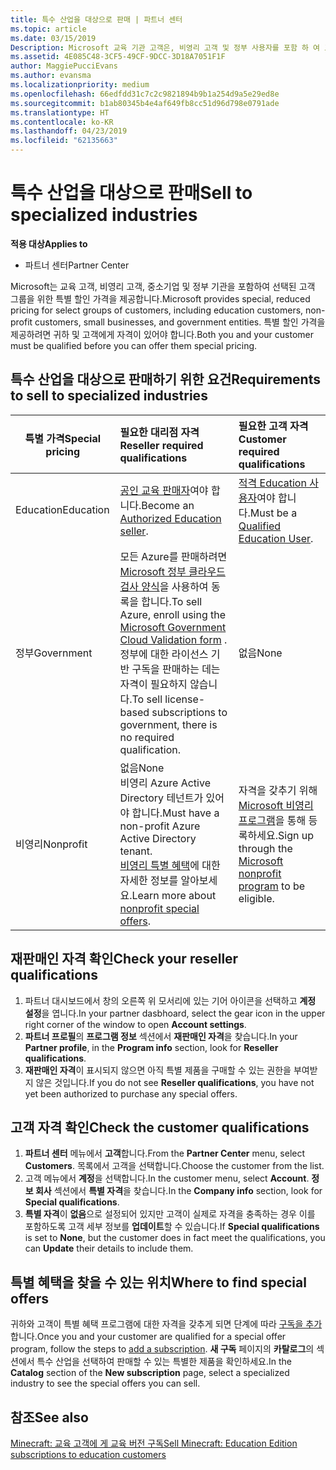 ```yaml
---
title: 특수 산업을 대상으로 판매 | 파트너 센터
ms.topic: article
ms.date: 03/15/2019
Description: Microsoft 교육 기관 고객은, 비영리 고객 및 정부 사용자를 포함 하 여 고객의 선택 그룹에 대 한 특수 고 줄어든 가격을 제공 합니다.
ms.assetid: 4E085C48-3CF5-49CF-9DCC-3D18A7051F1F
author: MaggiePucciEvans
ms.author: evansma
ms.localizationpriority: medium
ms.openlocfilehash: 66edfdd31c7c2c9821894b9b1a254d9a5e29ed8e
ms.sourcegitcommit: b1ab80345b4e4af649fb8cc51d96d798e0791ade
ms.translationtype: HT
ms.contentlocale: ko-KR
ms.lasthandoff: 04/23/2019
ms.locfileid: "62135663"
---
```

# <a name="sell-to-specialized-industries"></a><span data-ttu-id="b0f06-103">특수 산업을 대상으로 판매</span><span class="sxs-lookup"><span data-stu-id="b0f06-103">Sell to specialized industries</span></span>

<span data-ttu-id="b0f06-104">**적용 대상**</span><span class="sxs-lookup"><span data-stu-id="b0f06-104">**Applies to**</span></span>

-  <span data-ttu-id="b0f06-105">파트너 센터</span><span class="sxs-lookup"><span data-stu-id="b0f06-105">Partner Center</span></span>

<span data-ttu-id="b0f06-106">Microsoft는 교육 고객, 비영리 고객, 중소기업 및 정부 기관을 포함하여 선택된 고객 그룹을 위한 특별 할인 가격을 제공합니다.</span><span class="sxs-lookup"><span data-stu-id="b0f06-106">Microsoft provides special, reduced pricing for select groups of customers, including education customers, non-profit customers, small businesses, and government entities.</span></span> <span data-ttu-id="b0f06-107">특별 할인 가격을 제공하려면 귀하 및 고객에게 자격이 있어야 합니다.</span><span class="sxs-lookup"><span data-stu-id="b0f06-107">Both you and your customer must be qualified before you can offer them special pricing.</span></span> 

## <a name="requirements-to-sell-to-specialized-industries"></a><span data-ttu-id="b0f06-108">특수 산업을 대상으로 판매하기 위한 요건</span><span class="sxs-lookup"><span data-stu-id="b0f06-108">Requirements to sell to specialized industries</span></span>

|<span data-ttu-id="b0f06-109">**특별 가격**</span><span class="sxs-lookup"><span data-stu-id="b0f06-109">**Special pricing**</span></span>   |<span data-ttu-id="b0f06-110">**필요한 대리점 자격**</span><span class="sxs-lookup"><span data-stu-id="b0f06-110">**Reseller required qualifications**</span></span>   |<span data-ttu-id="b0f06-111">**필요한 고객 자격**</span><span class="sxs-lookup"><span data-stu-id="b0f06-111">**Customer required qualifications**</span></span>   |
|----------------------------|:---------------------------------|:------------------------------------------|
|<span data-ttu-id="b0f06-112">Education</span><span class="sxs-lookup"><span data-stu-id="b0f06-112">Education</span></span>   |<span data-ttu-id="b0f06-113">[공인 교육 판매자](https://www.mepn.com)여야 합니다.</span><span class="sxs-lookup"><span data-stu-id="b0f06-113">Become an [Authorized Education seller](https://www.mepn.com).</span></span>   | <span data-ttu-id="b0f06-114">[적격 Education 사용자](https://www.microsoftvolumelicensing.com/DocumentSearch.aspx?Mode=3&DocumentTypeId=7)여야 합니다.</span><span class="sxs-lookup"><span data-stu-id="b0f06-114">Must be a [Qualified Education User](https://www.microsoftvolumelicensing.com/DocumentSearch.aspx?Mode=3&DocumentTypeId=7).</span></span>   |
|<span data-ttu-id="b0f06-115">정부</span><span class="sxs-lookup"><span data-stu-id="b0f06-115">Government</span></span>   |<span data-ttu-id="b0f06-116">모든 Azure를 판매하려면 [Microsoft 정부 클라우드 검사 양식](https://azuregov.microsoft.com/csp)을 사용하여 동록을 합니다.</span><span class="sxs-lookup"><span data-stu-id="b0f06-116">To sell Azure, enroll using the [Microsoft Government Cloud Validation form](https://azuregov.microsoft.com/csp) .</span></span> <span data-ttu-id="b0f06-117">정부에 대한 라이선스 기반 구독을 판매하는 데는 자격이 필요하지 않습니다.</span><span class="sxs-lookup"><span data-stu-id="b0f06-117">To sell license-based subscriptions to government, there is no required qualification.</span></span>|   <span data-ttu-id="b0f06-118">없음</span><span class="sxs-lookup"><span data-stu-id="b0f06-118">None</span></span>|
|<span data-ttu-id="b0f06-119">비영리</span><span class="sxs-lookup"><span data-stu-id="b0f06-119">Nonprofit</span></span>  |<span data-ttu-id="b0f06-120">없음</span><span class="sxs-lookup"><span data-stu-id="b0f06-120">None</span></span><br><span data-ttu-id="b0f06-121">비영리 Azure Active Directory 테넌트가 있어야 합니다.</span><span class="sxs-lookup"><span data-stu-id="b0f06-121">Must have a non-profit Azure Active Directory tenant.</span></span><br><span data-ttu-id="b0f06-122">[비영리 특별 혜택](https://assetsprod.microsoft.com/mpn/en-us/nonprofit-skus-in-csp-faq.pdf)에 대한 자세한 정보를 알아보세요.</span><span class="sxs-lookup"><span data-stu-id="b0f06-122">Learn more about [nonprofit special offers](https://assetsprod.microsoft.com/mpn/en-us/nonprofit-skus-in-csp-faq.pdf).</span></span>   |<span data-ttu-id="b0f06-123">자격을 갖추기 위해 [Microsoft 비영리 프로그램](https://nonprofit.microsoft.com/#/register)을 통해 등록하세요.</span><span class="sxs-lookup"><span data-stu-id="b0f06-123">Sign up through the [Microsoft nonprofit program](https://nonprofit.microsoft.com/#/register) to be eligible.</span></span>   |


## <a name="check-your-reseller-qualifications"></a><span data-ttu-id="b0f06-124">재판매인 자격 확인</span><span class="sxs-lookup"><span data-stu-id="b0f06-124">Check your reseller qualifications</span></span>

1.  <span data-ttu-id="b0f06-125">파트너 대시보드에서 창의 오른쪽 위 모서리에 있는 기어 아이콘을 선택하고 **계정 설정**을 엽니다.</span><span class="sxs-lookup"><span data-stu-id="b0f06-125">In your partner dasbhoard, select the gear icon in the upper right corner of the window to open **Account settings**.</span></span>
2.  <span data-ttu-id="b0f06-126">**파트너 프로필**의 **프로그램 정보** 섹션에서 **재판매인 자격**을 찾습니다.</span><span class="sxs-lookup"><span data-stu-id="b0f06-126">In your **Partner profile**, in the **Program info** section, look for **Reseller qualifications**.</span></span>
3.  <span data-ttu-id="b0f06-127">**재판매인 자격**이 표시되지 않으면 아직 특별 제품을 구매할 수 있는 권한을 부여받지 않은 것입니다.</span><span class="sxs-lookup"><span data-stu-id="b0f06-127">If you do not see **Reseller qualifications**, you have not yet been authorized to purchase any special offers.</span></span>

## <a name="check-the-customer-qualifications"></a><span data-ttu-id="b0f06-128">고객 자격 확인</span><span class="sxs-lookup"><span data-stu-id="b0f06-128">Check the customer qualifications</span></span>

1.  <span data-ttu-id="b0f06-129">**파트너 센터** 메뉴에서 **고객**합니다.</span><span class="sxs-lookup"><span data-stu-id="b0f06-129">From the **Partner Center** menu, select **Customers**.</span></span> <span data-ttu-id="b0f06-130">목록에서 고객을 선택합니다.</span><span class="sxs-lookup"><span data-stu-id="b0f06-130">Choose the customer from the list.</span></span>
2.  <span data-ttu-id="b0f06-131">고객 메뉴에서 **계정**을 선택합니다.</span><span class="sxs-lookup"><span data-stu-id="b0f06-131">In the customer menu, select **Account**.</span></span> <span data-ttu-id="b0f06-132">**정보 회사** 섹션에서 **특별 자격**을 찾습니다.</span><span class="sxs-lookup"><span data-stu-id="b0f06-132">In the **Company info** section, look for **Special qualifications**.</span></span>
3.  <span data-ttu-id="b0f06-133">**특별 자격**이 **없음**으로 설정되어 있지만 고객이 실제로 자격을 충족하는 경우 이를 포함하도록 고객 세부 정보를 **업데이트**할 수 있습니다.</span><span class="sxs-lookup"><span data-stu-id="b0f06-133">If **Special qualifications** is set to **None**, but the customer does in fact meet the qualifications, you can **Update** their details to include them.</span></span>

## <a name="where-to-find-special-offers"></a><span data-ttu-id="b0f06-134">특별 혜택을 찾을 수 있는 위치</span><span class="sxs-lookup"><span data-stu-id="b0f06-134">Where to find special offers</span></span>

<span data-ttu-id="b0f06-135">귀하와 고객이 특별 혜택 프로그램에 대한 자격을 갖추게 되면 단계에 따라 [구독을 추가](create-a-new-subscription.md)합니다.</span><span class="sxs-lookup"><span data-stu-id="b0f06-135">Once you and your customer are qualified for a special offer program, follow the steps to [add a subscription](create-a-new-subscription.md).</span></span> <span data-ttu-id="b0f06-136">**새 구독** 페이지의 **카탈로그**의 섹션에서 특수 산업을 선택하여 판매할 수 있는 특별한 제품을 확인하세요.</span><span class="sxs-lookup"><span data-stu-id="b0f06-136">In the **Catalog** section of the **New subscription** page, select a specialized industry to see the special offers you can sell.</span></span>

## <a name="see-also"></a><span data-ttu-id="b0f06-137">참조</span><span class="sxs-lookup"><span data-stu-id="b0f06-137">See also</span></span>

[<span data-ttu-id="b0f06-138">Minecraft: 교육 고객에 게 교육 버전 구독</span><span class="sxs-lookup"><span data-stu-id="b0f06-138">Sell Minecraft: Education Edition subscriptions to education customers</span></span>](minecraft-subscriptions.md)


 

 

 



